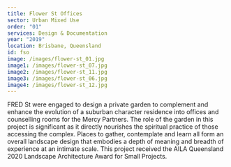 ```yaml
---
title: Flower St Offices
sector: Urban Mixed Use
order: "01"
services: Design & Documentation
year: "2019"
location: Brisbane, Queensland
id: fso
image: /images/flower-st_01.jpg
image1: /images/flower-st_07.jpg
image2: /images/flower-st_11.jpg
image3: /images/flower-st_06.jpg
image4: /images/flower-st_12.jpg
---
```

FRED St were engaged to design a private garden to complement and
enhance the evolution of a suburban character residence into offices and
counselling rooms for the Mercy Partners. The role of the garden in this
project is significant as it directly nourishes the spiritual practice of
those accessing the complex. Places to gather, contemplate and learn all form
an overall landscape design that embodies a depth of meaning and breadth of
experience at an intimate scale. This project received the AILA Queensland
2020 Landscape Architecture Award for Small Projects.